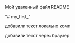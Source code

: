 Мой удаленный файл README

"# my_first_"  

добавили текст локально комп

добавили текст через браузер
